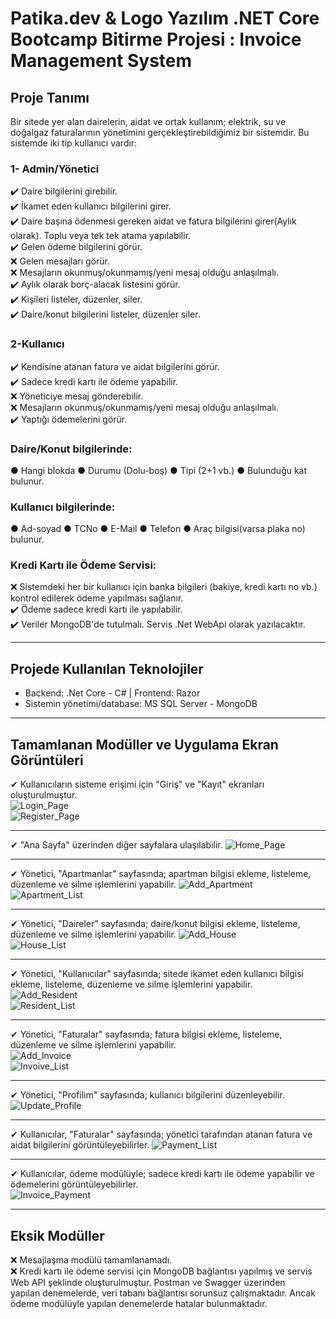 ﻿# Patika.dev & Logo Yazılım .NET Core Bootcamp Bitirme Projesi : Invoice Management System
## Proje Tanımı
Bir sitede yer alan dairelerin, aidat ve ortak kullanım; elektrik, su ve doğalgaz faturalarının yönetimini 
gerçekleştirebildiğimiz bir sistemdir. Bu sistemde iki tip kullanıcı vardır:

### 1- Admin/Yönetici
✔️ Daire bilgilerini girebilir.  
✔️ İkamet eden kullanıcı bilgilerini girer.  
✔️ Daire başına ödenmesi gereken aidat ve fatura bilgilerini girer(Aylık olarak). Toplu veya tek tek atama yapılabilir.  
✔️ Gelen ödeme bilgilerini görür.  
❌ Gelen mesajları görür.  
❌ Mesajların okunmuş/okunmamış/yeni mesaj olduğu anlaşılmalı.  
✔️ Aylık olarak borç-alacak listesini görür.  
✔️ Kişileri listeler, düzenler, siler.  
✔️ Daire/konut bilgilerini listeler, düzenler siler.  

### 2-Kullanıcı
✔️ Kendisine atanan fatura ve aidat bilgilerini görür.  
✔️ Sadece kredi kartı ile ödeme yapabilir.  
❌ Yöneticiye mesaj gönderebilir.  
❌ Mesajların okunmuş/okunmamış/yeni mesaj olduğu anlaşılmalı.  
✔️ Yaptığı ödemelerini görür.  

### Daire/Konut bilgilerinde:
● Hangi blokda ● Durumu (Dolu-boş) ● Tipi (2+1 vb.) ● Bulunduğu kat bulunur.

### Kullanıcı bilgilerinde:
● Ad-soyad ● TCNo ● E-Mail ● Telefon ● Araç bilgisi(varsa plaka no) bulunur.

### Kredi Kartı ile Ödeme Servisi:
❌ Sistemdeki her bir kullanıcı için banka bilgileri (bakiye, kredi kartı no vb.) kontrol edilerek ödeme yapılması sağlanır.  
✔️ Ödeme sadece kredi kartı ile yapılabilir.  
✔️ Veriler MongoDB'de tutulmalı. Servis .Net WebApi olarak yazılacaktır.  

---

## Projede Kullanılan Teknolojiler
- Backend: .Net Core - C# | Frontend: Razor
- Sistemin yönetimi/database: MS SQL Server - MongoDB

---

## Tamamlanan Modüller ve Uygulama Ekran Görüntüleri

✔ Kullanıcıların sisteme erişimi için "Giriş" ve "Kayıt" ekranları oluşturulmuştur.    
![Login_Page](https://github.com/melekny/Invoice-Management-System/blob/main/Images/Login_Page.png)  
![Register_Page](https://github.com/melekny/Invoice-Management-System/blob/main/Images/Register_Page.png)

---

✔ "Ana Sayfa" üzerinden diğer sayfalara ulaşılabilir.
![Home_Page](https://github.com/melekny/Invoice-Management-System/blob/main/Images/Home_Page.png)

---

✔ Yönetici, "Apartmanlar" sayfasında; apartman bilgisi ekleme, listeleme, düzenleme ve silme işlemlerini yapabilir.
![Add_Apartment](https://github.com/melekny/Invoice-Management-System/blob/main/Images/Add_Apartment.png)  
![Apartment_List](https://github.com/melekny/Invoice-Management-System/blob/main/Images/Apartment_List.png) 

---

✔ Yönetici, "Daireler" sayfasında; daire/konut bilgisi ekleme, listeleme, düzenleme ve silme işlemlerini yapabilir.
![Add_House](https://github.com/melekny/Invoice-Management-System/blob/main/Images/Add_House.png)  
![House_List](https://github.com/melekny/Invoice-Management-System/blob/main/Images/House_List.png)

---

✔ Yönetici, "Kullanıcılar" sayfasında; sitede ikamet eden kullanıcı bilgisi ekleme, listeleme, düzenleme ve silme işlemlerini yapabilir.  
![Add_Resident](https://github.com/melekny/Invoice-Management-System/blob/main/Images/Add_Resident.png)  
![Resident_List](https://github.com/melekny/Invoice-Management-System/blob/main/Images/Resident_List.png)  

---

✔ Yönetici, "Faturalar" sayfasında; fatura bilgisi ekleme, listeleme, düzenleme ve silme işlemlerini yapabilir.  
![Add_Invoice](https://github.com/melekny/Invoice-Management-System/blob/main/Images/Add_Invoice.png)  
![Invoive_List](https://github.com/melekny/Invoice-Management-System/blob/main/Images/Invoice_List.png)

---

✔ Yönetici, "Profilim" sayfasında; kullanıcı bilgilerini düzenleyebilir.
![Update_Profile](https://github.com/melekny/Invoice-Management-System/blob/main/Images/Update_Profile.png)

---

✔ Kullanıcılar, "Faturalar" sayfasında; yönetici tarafından atanan fatura ve aidat bilgilerini görüntüleyebilirler.
![Payment_List](https://github.com/melekny/Invoice-Management-System/blob/main/Images/Payment_List.png)

---

✔ Kullanıcılar, ödeme modülüyle; sadece kredi kartı ile ödeme yapabilir ve ödemelerini görüntüleyebilirler.  
![Invoice_Payment](https://github.com/melekny/Invoice-Management-System/blob/main/Images/Invoice_Payment.png)

---

## Eksik Modüller
❌ Mesajlaşma modülü tamamlanamadı.  
❌ Kredi kartı ile ödeme servisi için MongoDB bağlantısı yapılmış ve servis Web API şeklinde oluşturulmuştur. Postman ve Swagger üzerinden  
yapılan denemelerde, veri tabanı bağlantısı sorunsuz çalışmaktadır. Ancak ödeme modülüyle yapılan denemelerde hatalar bulunmaktadır.